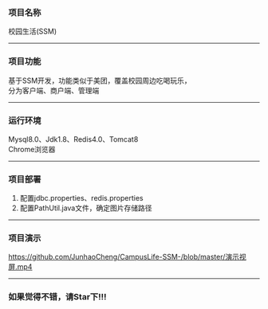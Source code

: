 ### 项目名称
校园生活(SSM)
*****
### 项目功能
基于SSM开发，功能类似于美团，覆盖校园周边吃喝玩乐，  
分为客户端、商户端、管理端
*****
### 运行环境
Mysql8.0、Jdk1.8、Redis4.0、Tomcat8  
Chrome浏览器
*****
### 项目部署
1. 配置jdbc.properties、redis.properties
2. 配置PathUtil.java文件，确定图片存储路径
*****
### 项目演示
https://github.com/JunhaoCheng/CampusLife-SSM-/blob/master/演示视屏.mp4
*****
### 如果觉得不错，请Star下!!!

